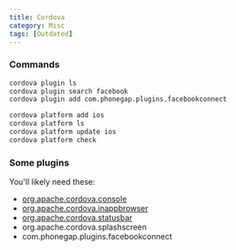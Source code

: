 ```yaml
---
title: Cordova
category: Misc
tags: [Outdated]
---
```


### Commands

```bash
cordova plugin ls
cordova plugin search facebook
cordova plugin add com.phonegap.plugins.facebookconnect
```

```bash
cordova platform add ios
cordova platform ls
cordova platform update ios
cordova platform check
```

### Some plugins

You'll likely need these:

* [org.apache.cordova.console](https://github.com/apache/cordova-plugin-console)
* [org.apache.cordova.inappbrowser](https://github.com/apache/cordova-plugin-inappbrowser)
* [org.apache.cordova.statusbar](https://github.com/apache/cordova-plugin-statusbar)
* org.apache.cordova.splashscreen
* com.phonegap.plugins.facebookconnect
